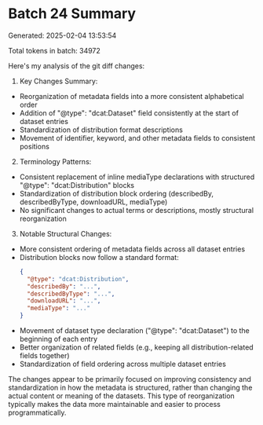 # Batch 24 Summary

Generated: 2025-02-04 13:53:54

Total tokens in batch: 34972

Here's my analysis of the git diff changes:

1. Key Changes Summary:
- Reorganization of metadata fields into a more consistent alphabetical order
- Addition of "@type": "dcat:Dataset" field consistently at the start of dataset entries
- Standardization of distribution format descriptions
- Movement of identifier, keyword, and other metadata fields to consistent positions

2. Terminology Patterns:
- Consistent replacement of inline mediaType declarations with structured "@type": "dcat:Distribution" blocks
- Standardization of distribution block ordering (describedBy, describedByType, downloadURL, mediaType)
- No significant changes to actual terms or descriptions, mostly structural reorganization

3. Notable Structural Changes:
- More consistent ordering of metadata fields across all dataset entries
- Distribution blocks now follow a standard format:
  ```json
  {
    "@type": "dcat:Distribution",
    "describedBy": "...",
    "describedByType": "...",
    "downloadURL": "...",
    "mediaType": "..."
  }
  ```
- Movement of dataset type declaration ("@type": "dcat:Dataset") to the beginning of each entry
- Better organization of related fields (e.g., keeping all distribution-related fields together)
- Standardization of field ordering across multiple dataset entries

The changes appear to be primarily focused on improving consistency and standardization in how the metadata is structured, rather than changing the actual content or meaning of the datasets. This type of reorganization typically makes the data more maintainable and easier to process programmatically.